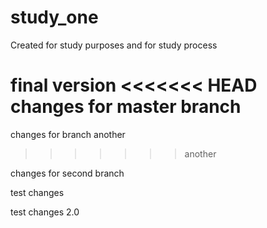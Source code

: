 # study_one
Created for study purposes
and for study process


final version
<<<<<<< HEAD
 changes for master branch
=======

changes for branch another
>>>>>>> another

changes for second branch


test changes

test changes 2.0
